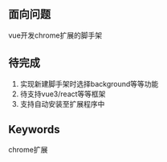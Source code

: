 ## 面向问题
vue开发chrome扩展的脚手架

## 待完成
1. 实现新建脚手架时选择background等等功能
2. 待支持vue3/react等等框架
3. 支持自动安装至扩展程序中


## Keywords
chrome扩展